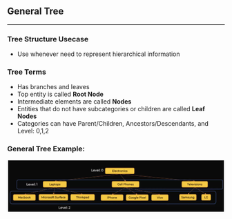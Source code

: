 ## General Tree
---
### Tree Structure Usecase
- Use whenever need to represent hierarchical information 
### Tree Terms
- Has branches and leaves
- Top entity is called **Root Node**
- Intermediate elements are called **Nodes**
- Entities that do not have subcategories or children are called **Leaf Nodes**
- Categories can have Parent/Children, Ancestors/Descendants, and Level: 0,1,2
### General Tree Example: 
<p align="center"><img src="Images/GenTree.png" width="500"></p>